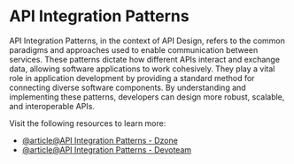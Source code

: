 # API Integration Patterns

API Integration Patterns, in the context of API Design, refers to the common paradigms and approaches used to enable communication between services. These patterns dictate how different APIs interact and exchange data, allowing software applications to work cohesively. They play a vital role in application development by providing a standard method for connecting diverse software components. By understanding and implementing these patterns, developers can design more robust, scalable, and interoperable APIs.

Visit the following resources to learn more:

- [@article@API Integration Patterns - Dzone](https://dzone.com/refcardz/api-integration-patterns)
- [@article@API Integration Patterns - Devoteam](https://uk.devoteam.com/expert-view/api-integration-patterns/)